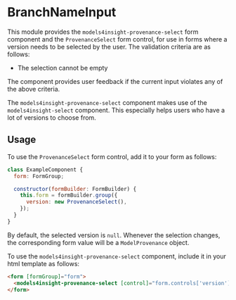 # BranchNameInput

This module provides the `models4insight-provenance-select` form component and the `ProvenanceSelect` form control, for use in forms where a version needs to be selected by the user. The validation criteria are as follows:

- The selection cannot be empty

The component provides user feedback if the current input violates any of the above criteria.

The `models4insight-provenance-select` component makes use of the `models4insight-select` component. This especially helps users who have a lot of versions to choose from.

## Usage

To use the `ProvenanceSelect` form control, add it to your form as follows:

```javascript
class ExampleComponent {
  form: FormGroup;

  constructor(formBuilder: FormBuilder) {
    this.form = formBuilder.group({
      version: new ProvenanceSelect(),
    });
  }
}
```

By default, the selected version is `null`. Whenever the selection changes, the corresponding form value will be a `ModelProvenance` object.

To use the `models4insight-provenance-select` component, include it in your html template as follows:

```html
<form [formGroup]="form">
  <models4insight-provenance-select [control]="form.controls['version']"></models4insight-provenance-select>
</form>
```
